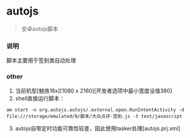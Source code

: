# autojs
> 安卓autojs脚本


### 说明
脚本主要用于签到类自动处理

### other
1. 当前机型[魅族16x][1080 x 2160][开发者选项中最小宽度设值380]
2. shell直接运行脚本：
```
am start -n org.autojs.autojs/.external.open.RunIntentActivity -d file:///storage/emulated/0/脚本/大众点评-签到.js -t text/javascript
```
3. autojs自带定时功能可靠性较差，因此使用tasker处理[autojs.prj.xml]